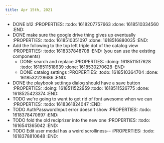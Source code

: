 ```yaml
---
title: Apr 15th, 2021
---
```


- DONE b12
:PROPERTIES:
:todo: 1618207757663
:done: 1618510334560
:END:
- DONE make sure the google drive thing gives up eventually
:PROPERTIES:
:todo: 1618510351097
:done: 1618516880035
:END:
- Add the following to the top left triple dot of the catalog view
:PROPERTIES:
:todo: 1618337848708
:END:
(you can use the existing components)
  - DONE search and replace
:PROPERTIES:
:doing: 1618511517628
:todo: 1618511518639
:done: 1618530270628
:END:
  - DONE catalog settings
:PROPERTIES:
:todo: 1618510364704
:done: 1618532228686
:END:
- DONE the playbook settings dialog should have a save button
:PROPERTIES:
:doing: 1618511522959
:todo: 1618511526775
:done: 1618525423374
:END:
- TODO we're going to want to get rid of font awesome when we can
:PROPERTIES:
:todo: 1618361824047
:END:
- TODO AuthPasswordInput error doesn't show
:PROPERTIES:
:todo: 1618378470897
:END:
- TODO fold the old reciprizer into the new one
:PROPERTIES:
:todo: 1616541365042
:END:
- TODO Edit user modal has a weird scrolliness--
:PROPERTIES:
:todo: 1618378810648
:END:
